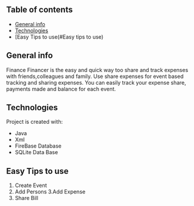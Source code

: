 

## Table of contents

- [General info](#general-info)
- [Technologies](#technologies)
- [Easy Tips to use(#Easy tips to use)

## General info
 Finance Financer is the easy and quick way too share and track expenses with friends,colleagues and family.
 Use share expenses for event based tracking and sharing expenses. 
 You can easily track your expense share, payments made and balance for each event.


## Technologies

Project is created with:

- Java
- Xml
- FireBase Database
- SQLite Data Base

## Easy Tips to use
 1. Create Event
 2. Add Persons
 3.Add Expense
 4. Share Bill
